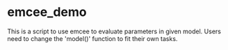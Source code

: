 # emcee_demo
This is a script to use emcee to evaluate parameters in given model.
Users need to change the 'model()' function to fit their own tasks.
